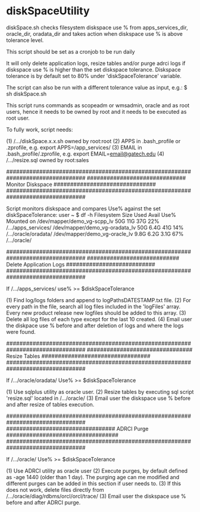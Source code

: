# diskSpaceUtility
diskSpace.sh checks filesystem diskspace use % from apps_services_dir, 
oracle_dir, oradata_dir and takes action when diskspace use % is above 
tolerance level.  

This script should be set as a cronjob to be run daily

It will only delete application logs, resize tables and/or purge adrci logs if 
diskspace use % is higher than the set diskspace tolerance. Diskspace tolerance 
is by default set to 80% under 'diskSpaceTolerance' variable.

The script can also be run with a different tolerance value as input, e.g.: 
$ sh diskSpace.sh <otherValue>

This script runs commands as scopeadm or wmsadmin, oracle and as root users, 
hence it needs to be owned by root and it needs to be executed as root user.

To fully work, script needs:

(1) /.../diskSpace.x.x.sh owned by root:root
(2) APPS in .bash_profile or .zprofile, e.g. export APPS=/app_services/
(3) EMAIL in .bash_profile/.zprofile, e.g. export EMAIL=email@gatech.edu
(4) /.../resize.sql owned by root:sales

################################################################################
############################## Monitor Diskspace ###############################
################################################################################

Script monitors diskspace and compares Use% against the set diskSpaceTolerance:
user ~ $ df -h
Filesystem                           Size  Used Avail Use% Mounted on
/dev/mapper/demo_vg-scpp_lv      50G   11G   37G  22% /.../apps_services/
/dev/mapper/demo_vg-oradata_lv   50G  6.4G   41G  14% /.../oracle/oradata/
/dev/mapper/demo_vg-oracle_lv   9.8G  6.2G  3.1G  67% /.../oracle/

################################################################################
############################ Delete Application Logs ###########################
################################################################################

If /.../apps_services/ use% >= $diskSpaceTolerance

(1) Find log/logs folders and append to logPathsDATESTAMP.txt file.
(2) For every path in the file, search all log files included in the 'logFiles' 
    array. Every new product release new logfiles should be added to this array.
(3) Delete all log files of each type except for the last 10 created.
(4) Email user the diskpace use % before and after deletion of logs and where 
    the logs were found.

################################################################################
################################ Resize Tables #################################
################################################################################

If /.../oracle/oradata/ Use% >= $diskSpaceTolerance

(1) Use sqlplus utility as oracle user.
(2) Resize tables by executing sql script 'resize.sql' located in /.../oracle/
(3) Email user the diskspace use % before and after resize of tables execution. 

################################################################################
################################# ADRCI Purge ##################################
################################################################################

If /.../oracle/ Use% >= $diskSpaceTolerance

(1) Use ADRCI utility as oracle user
(2) Execute purges, by default defined as -age 1440 (older than 1 day).
    The purging age can me modified and different purges can be added in this
    section if user needs to.
(3) If this does not work, delete files directly from 
	/.../oracle/diag/rdbms/orcl/orcl/trace/
(3) Email user the diskspace use % before and after ADRCI purge.
